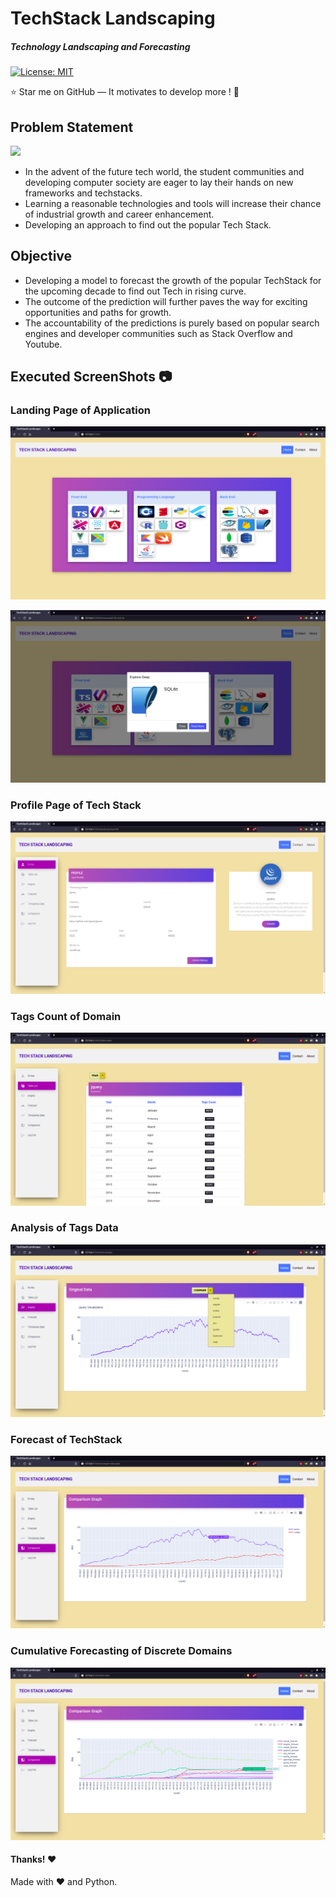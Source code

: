 
# TechStack Landscaping
##### Technology Landscaping and Forecasting
[![License: MIT](https://img.shields.io/badge/License-MIT-yellow.svg)](https://opensource.org/licenses/MIT)

:star: Star me on GitHub — It motivates to develop more ! 🙂

## Problem Statement
![](https://img.shields.io/badge/-Channelize_your_productivity_in_right_track-blue?style=for-the-badge)

* In the advent of the future tech world, the student communities and developing computer society are eager to lay their hands on new frameworks and techstacks.
* Learning a reasonable technologies and tools will increase their chance of industrial growth and career enhancement. 
* Developing an approach to find out the popular Tech Stack.

## Objective
* Developing a model to forecast the growth of the popular TechStack for the upcoming decade to find out Tech in rising curve.
* The outcome of the prediction will further paves the way for exciting opportunities and paths for growth.
* The accountability of the predictions is purely based on popular search engines and developer communities such as Stack Overflow and Youtube.

## Executed ScreenShots :camera:

### Landing Page of Application
![Landing Page](https://github.com/Sakthi299/TechStack/blob/main/snapshots/homepage.png?raw=true)


![Landing Page](https://github.com/Sakthi299/TechStack/blob/main/snapshots/sqlite.png?raw=true)
### Profile Page of Tech Stack
![Landing Page](https://github.com/Sakthi299/TechStack/blob/main/snapshots/jquery1.png?raw=true)
### Tags Count of Domain
![Landing Page](https://github.com/Sakthi299/TechStack/blob/main/snapshots/jquery2.png?raw=true)
### Analysis of Tags Data
![Landing Page](https://github.com/Sakthi299/TechStack/blob/main/snapshots/jquery3.png?raw=true)
### Forecast of TechStack
![Landing Page](https://github.com/Sakthi299/TechStack/blob/main/snapshots/jquery5.png?raw=true)
### Cumulative Forecasting of Discrete Domains
![Landing Page](https://github.com/Sakthi299/TechStack/blob/main/snapshots/jquery6.png?raw=true)

#### Thanks! :heart:

Made with :heart: and Python.
